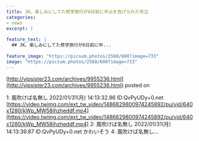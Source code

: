 ```yaml
---
title: JK、楽しみにしてた修学旅行が6日前に中止を告げられた号泣
categories:
- news
excerpt: |
  
feature_text: |
  ## JK、楽しみにしてた修学旅行が6日前に中...
  
feature_image: "https://picsum.photos/2560/600?image=733"
image: "https://picsum.photos/2560/600?image=733"
---
```


[http://vipsister23.com/archives/9955236.html](http://vipsister23.com/archives/9955236.html)
posted on 

<!--more-->

1: 風吹けば名無し 2022/01/31(月) 14:13:32.86 ID:QvPyUDy+0.net [https://video.twimg.com/ext_tw_video/1486629800974245892/pu/vid/640x1280/kWp_MW58ihzheddf.mp4](https://video.twimg.com/ext_tw_video/1486629800974245892/pu/vid/640x1280/kWp_MW58ihzheddf.mp4) 2: 風吹けば名無し 2022/01/31(月) 14:13:39.87 ID:QvPyUDy+0.net かわいそう 4: 風吹けば名無し...
